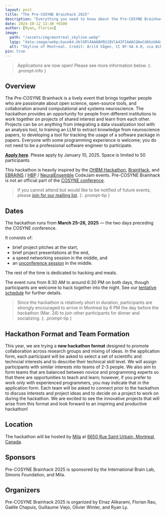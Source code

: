 ```yaml
---
layout: post
title: "The Pre-COSYNE Brainhack 2025"
description: "Everything you need to know about the Pre-COSYNE Brainhack 2025 in Montreal, Canada."
date: 2024-10-12 13:30 +0100
author: [Ryan, Florian]
image:
  path: "/assets/img/montreal_skyline.webp"
  lqip: "data:image/webp;base64,UklGRl4AAABXRUJQVlA4IFIAAACQAwCdASoUAAsAPzmGulQvKSWjMAgB4CcJR3ADjuIAFAEoulPQAP7odBAdzRndKKaf19MZ3ww/k8wWLeFEeoH8CRIG1oyPbyr7thiwwY71WgAA"
  alt: "Skyline of Montreal. Credit: Arild Vågen, CC BY-SA 4.0, via Wikimedia Commons."
pin: true
---
```


> Applications are now open! Please see more information below.
{: .prompt-info }

Overview
--------

The Pre-COSYNE Brainhack is a lively event that brings together people who are passionate about open science, open-source tools, and collaboration around computational and systems neuroscience.
The hackathon provides an opportunity for people from different institutions to work together on projects of shared interest and learn from each other.
Projects can be on anything from integrating a data visualization tool with an analysis tool, to training an LLM to extract knowledge from neuroscience papers, to developing a tool for tracking the usage of a software package in papers.
Everyone with some programming experience is welcome; you do not need to be a professional software engineer to participate.

[**Apply here**](https://docs.google.com/forms/d/e/1FAIpQLSfL0ywPHd25AlgPPeVGmb9C6oMSrB1nfzGD5e1ZJQyaCoLXLA/viewform?usp=sf_link). Please apply by January 10, 2025. Space is limited to 50 participants.

This hackathon is heavily inspired by the [OHBM Hackathon](https://ohbm.github.io/hackathon2024/), [BrainHack](https://brainhack.org/), and [EBRAINS](https://www.ebrains.eu/) / [HBP](https://www.humanbrainproject.eu/) / [NeuralEnsemble](https://neuralensemble.org) CodeJam events.
Pre-COSYNE Brainhack is not an official part of the [COSYNE conference](https://www.cosyne.org/).

> If you cannot attend but would like to be notified of future events, please [join for our mailing list](https://docs.google.com/forms/d/e/1FAIpQLSdH_LikO1-7HiVcM-Utu9r_0GEWcSiuwcFLck7f9zZgKC9OOw/viewform?usp=sf_link).
{: .prompt-tip }

Dates
-----

The hackathon runs from **March 25–26, 2025** — the two days preceding the COSYNE conference.

It consists of:

- brief project pitches at the start,
- brief project presentations at the end,
- a speed networking session in the middle, and
- an [unconference session](https://en.wikipedia.org/wiki/Unconference) in the middle.

The rest of the time is dedicated to hacking and meals.

The event runs from 8:30 AM to around 6:30 PM on both days, though participants are welcome to hack together into the night.
See our [tentative schedule](/hackathon2025/schedule) for further details.

> Since the hackathon is relatively short in duration, participants are strongly encouraged to arrive in Montreal by 6 PM the day before the hackathon (Mar. 24) to join other participants for dinner and socializing.
{: .prompt-tip }

Hackathon Format and Team Formation
-----------------------------------

This year, we are trying a **new hackathon format** designed to promote collaboration across research groups and mixing of ideas. In the application form, each participant will be asked to select a set of scientific and techncial interests and to describe their technical skill level. We will assign participants with similar interests into teams of 2-3 people. We also aim to form teams that are balanced between novice and programming experts so that there are opportunities to teach and learn; however, if you prefer to work only with experienced programmers, you may indicate that in the application form. Each team will be asked to connect prior to the hackathon to discuss interests and project ideas and to decide on a project to work on during the hackathon. We are excited to see the innovative projects that will arise from this format and look forward to an inspiring and productive hackathon!

Location
--------

The hackathon will be hosted by [Mila](https://mila.quebec/en) at [6650 Rue Saint Urbain, Montreal, Canada](https://www.google.com/maps/place/6650+Rue+Saint-Urbain,+Montr%C3%A9al,+QC+H2S+3G9,+Canada/).

Sponsors
--------

Pre-COSYNE Brainhack 2025 is sponsored by the International Brain Lab, Simons Foundation, and Mila.

Organizers
----------

Pre-COSYNE Brainhack 2025 is organized by Elnaz Alikarami, Florian Rau, Gaëlle Chapuis, Guillaume Viejo, Olivier Winter, and Ryan Ly.
